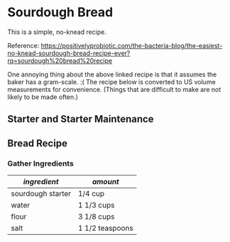 # Sourdough Bread

This is a simple, no-knead recipe.

Reference: <https://positivelyprobiotic.com/the-bacteria-blog/the-easiest-no-knead-sourdough-bread-recipe-ever?rq=sourdough%20bread%20recipe>

One annoying thing about the above linked recipe is that it assumes the baker has a gram-scale. :(  The recipe below is converted to US volume measurements for convenience. (Things that are difficult to make are not likely to be made often.)

## Starter and Starter Maintenance



## Bread Recipe

### Gather Ingredients

| *ingredient* | *amount* |
| --- | --- |
| sourdough starter | 1/4 cup |
| water | 1 1/3 cups |
| flour | 3 1/8 cups |
| salt | 1 1/2 teaspoons |

